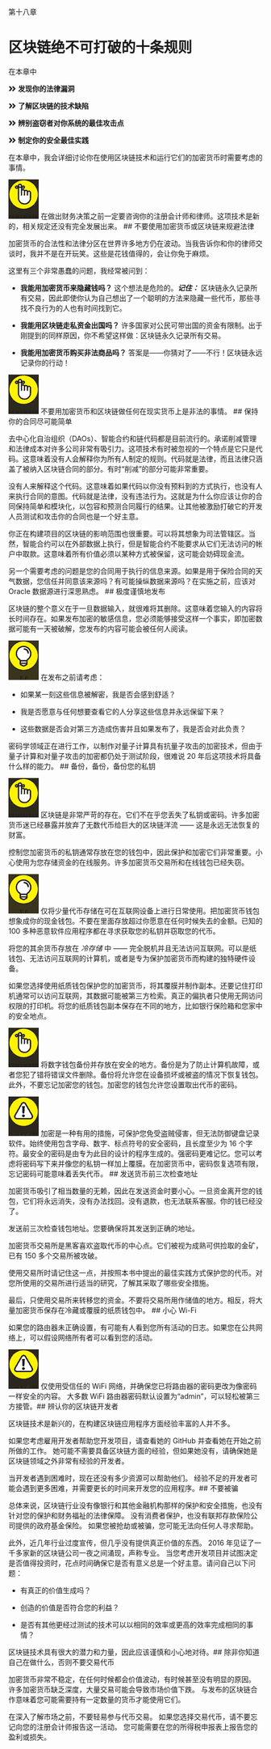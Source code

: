 第十八章

# 区块链绝不可打破的十条规则

在本章中

![check](img/check.png) **发现你的法律漏洞**

![check](img/check.png) **了解区块链的技术缺陷**

![check](img/check.png) **辨别盗窃者对你系统的最佳攻击点**

![check](img/check.png) **制定你的安全最佳实践**

在本章中，我会详细讨论你在使用区块链技术和运行它们的加密货币时需要考虑的事情。

![remember](img/remember.png) 在做出财务决策之前一定要咨询你的注册会计师和律师。这项技术是新的，相关规定还没有完全发展出来。 ## 不要使用加密货币或区块链来规避法律

加密货币的合法性和法律分区在世界许多地方仍在波动。当我告诉你和你的律师交谈时，我并不是在开玩笑。这些是花钱值得的，会让你免于麻烦。

这里有三个非常愚蠢的问题，我经常被问到：

+   **我能用加密货币来隐藏钱吗？** 这个想法是危险的。***记住：*** 区块链永久记录所有交易，因此即使你认为自己想出了一个聪明的方法来隐藏一些代币，那些寻找不良行为的人也有时间找到它。

+   **我能用区块链走私资金出国吗？** 许多国家对公民可带出国的资金有限制。出于刚提到的同样原因，你不希望这样做：区块链永久记录所有交易。

+   **我能用加密货币购买非法商品吗？** 答案是——你猜对了——不行！区块链永远记录你的行动！

![remember](img/remember.png) 不要用加密货币和区块链做任何在现实货币上是非法的事情。  ## 保持你的合同尽可能简单

去中心化自治组织（DAOs）、智能合约和链代码都是目前流行的。承诺削减管理和法律成本对许多公司非常有吸引力。这项技术有时被忽视的一个特点是它只是代码。这意味着没有人会解释你为所有人制定的规则。代码就是法律，而且法律只涵盖了被纳入区块链合同的部分。有时“削减”的部分可能非常重要。

没有人来解释这个代码。这意味着如果代码以你没有预料到的方式执行，也没有人来执行合同的意图。代码就是法律，没有违法行为。这就是为什么你应该让你的合同保持简单和模块化，以包容和预测合同履行的结果。让其他被激励打破它的开发人员测试和攻击你的合同也是一个好主意。

你正在构建项目的区块链的影响范围也很重要。可以将其想象为司法管辖区。当然，智能合约可以在外部数据上执行，但是智能合约不能要求从它们无法访问的帐户中取款。这意味着所有价值必须以某种方式被保留，这可能会妨碍现金流。

另一个需要考虑的问题是您的合同用于执行的信息来源。如果是用于保险合同的天气数据，您信任并同意该来源吗？有可能操纵数据来源吗？在实施之前，应该对 Oracle 数据源进行深思熟虑。  ## 极度谨慎地发布

区块链的整个意义在于一旦数据输入，就很难将其删除。这意味着您输入的内容将长时间存在。如果发布加密的敏感信息，您必须能够接受这样一个事实，即加密数据可能有一天被破解，您发布的内容可能会被任何人阅读。

![提示](img/tip.png) 在发布之前请考虑：

+   如果某一刻这些信息被解密，我是否会感到舒适？

+   我是否愿意与任何想要查看它的人分享这些信息并永远保留下来？

+   这些数据是否会对第三方造成伤害并且如果发布了，我是否会对此负责？

密码学领域正在进行工作，以制作对量子计算具有抗量子攻击的加密技术，但由于量子计算和对量子攻击的加密都仍处于测试阶段，很难说 20 年后这项技术将具备什么样的能力。  ## 备份，备份，备份您的私钥

![记住](img/remember.png) 区块链是非常严苛的存在。它们不在乎您丢失了私钥或密码。许多加密货币迷已经暴露并放弃了无数代币给巨大的区块链洋流 —— 这是永远无法恢复的财富。

控制您加密货币的私钥通常存放在您的钱包中，因此保护和加密它们非常重要。小心使用为您存储资金的在线服务。许多加密货币交易所和在线钱包已经失窃。

![提示](img/tip.png) 仅将少量代币存储在可在互联网设备上进行日常使用。把加密货币钱包想象成你的现金钱包。不要在里面存放超过你愿意在任何时候失去的金额。已知的 100 多种恶意软件应用程序都在寻求获取您的私钥并窃取您的代币。

将您的其余货币存放在 *冷存储* 中 —— 完全脱机并且无法访问互联网。可以是纸钱包、无法访问互联网的计算机，或者是专为保护加密货币而构建的独特硬件设备。

如果您选择使用纸质钱包保护您的加密货币，将其覆膜并制作副本。还要记住打印机通常可以访问互联网，其数据可能被第三方检索。真正的偏执者只使用无网访问权限的打印机。将您的纸质钱包副本保存在不同的地方，比如银行保险箱和您家中的安全地点。

![记住](img/remember.png) 将数字钱包备份并存放在安全的地方。备份是为了防止计算机故障，或者您犯了错将错误文件删除。备份将允许您在设备损坏或被盗的情况下恢复钱包。此外，不要忘记加密您的钱包。加密您的钱包允许您设置取出代币的密码。

![警告](img/warning.png) 加密是一种有用的措施，可保护您免受盗贼侵害，但无法防御键盘记录软件。始终使用包含字母、数字、标点符号的安全密码，且长度至少为 16 个字符。最安全的密码是由专为此目的设计的程序生成的。强密码更难记忆。您可以考虑将密码写下来并像您的私钥一样加上覆膜。在加密货币中，密码恢复选项有限，忘记密码可能意味着丢失代币。  ## 发送货币前三次检查地址

加密货币吸引了相当数量的无赖，因此在发送资金时要小心。一旦资金离开您的钱包，它们将永远消失，没有办法找回。没有退款，也无法联系客服。你的钱已经没了。

发送前三次检查钱包地址。您要确保将其发送到正确的地址。

加密货币交易所是黑客喜欢盗取代币的中心点。它们被视为成熟可供捡取的金矿，已有 150 多个交易所被攻破。

使用交易所时请记住这一点，并按照本书中提出的最佳实践方式保护您的代币。对您所使用的交易所进行适当的研究，了解其采取了哪些安全措施。

最后，只使用交易所来转移您的资金。不要将交易所用作储值的地方。相反，将大量加密货币保存在冷藏或覆膜的纸质钱包中。  ## 小心 Wi-Fi

如果您的路由器未正确设置，有可能有人看到您所有活动的日志。如果您在公共网络上，可以假设网络所有者可以看到您的活动。

![warning](img/warning.png) 仅使用受信任的 WiFi 网络，并确保您已将路由器的密码更改为像密码一样安全的内容。 大多数 WiFi 路由器密码默认设置为“admin”，可以轻松被第三方接管。## 辨认你的区块链开发者

区块链技术是新兴的，在构建区块链应用程序方面经验丰富的人并不多。

如果您考虑雇用开发者帮助您开发项目，请查看她的 GitHub 并查看她在开始之前所做的工作。 她可能不需要具备区块链方面的经验，但如果她没有，请确保她是区块链领域之外非常有经验的开发者。

当开发者遇到困难时，现在还没有多少资源可以帮助他们。 经验不足的开发者可能会遇到更多困难，并需要更长的时间来开发您的应用程序。## 不要被骗

总体来说，区块链行业没有像银行和其他金融机构那样的保护和安全措施，也没有针对您的保护和财务福祉的法律保障。 没有消费者保护，也没有联邦存款保险公司提供的政府基金保险。 如果您被抢劫或被骗，您可能无法向任何人寻求帮助。

此外，近几年行业过度宣传，但几乎没有提供真正价值的东西。 2016 年见证了一千多家新的区块链公司一夜之间涌现，声称专业。 当您考虑开发项目并试图决定是否值得投资时，花点时间确保它是否有意义总是一个好主意。请问自己以下问题：

+   有真正的价值生成吗？

+   创造的价值是否符合您的利益？

+   是否有其他更经过测试的技术可以以相同的效率或更高的效率完成相同的事情？

区块链技术具有很大的潜力和力量，因此应该谨慎和小心地对待。## 除非你知道自己在做什么，否则不要交易代币

加密货币非常不稳定，在任何时候都会价值波动，有时候甚至没有明显的原因。 许多加密货币缺乏深度，大量交易可能会导致市场价值下跌。 与发布的区块链合作意味着您可能需要持有一定数量的货币才能使用它们。

在深入了解市场之前，不要轻易参与代币交易。 如果您选择交易代币，请不要忘记向您的注册会计师报告这一活动。 您可能需要在您的所得税申报表上报告您的盈利或损失。
